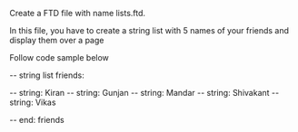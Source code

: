 Create a FTD file with name lists.ftd.

In this file, you have to create a string list with 5 names of your friends and display them over a page

Follow code sample below

-- string list friends:

-- string: Kiran
-- string: Gunjan
-- string: Mandar
-- string: Shivakant
-- string: Vikas

-- end: friends
